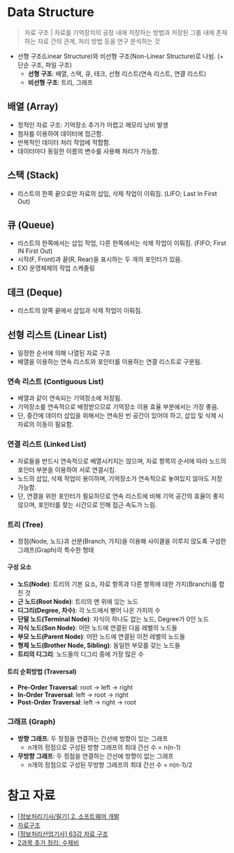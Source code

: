# Data Structure

> 자료 구조 | 자료를 기억장치의 공장 내에 저장하는 방법과 저장된 그룹 내에 존재하는 자료 간의 관계, 처리 방법 등을 연구 분석하는 것

- 선형 구조(Linear Structure)와 비선형 구조(Non-Linear Structure)로 나뉨. (+ 단순 구조, 파일 구조)
  - **선형 구조**: 배열, 스택, 큐, 테크, 선형 리스트(연속 리스트, 연결 리스트)
  - **비선형 구조**: 트리, 그래프

## 배열 (Array)

- 정적인 자료 구조: 기억장소 추가가 어렵고 메모리 낭비 발생
- 첨자를 이용하여 데이터에 접근함.
- 반복적인 데이터 처리 작업에 적합함.
- 데이터마다 동일한 이름의 변수를 사용해 처리가 가능함.

## 스택 (Stack)

- 리스트의 한쪽 끝으로만 자료의 삽입, 삭제 작업이 이뤄짐. (LIFO; Last In First Out)

## 큐 (Queue)

- 리스트의 한쪽에서는 삽입 작업, 다른 한쪽에서는 삭제 작업이 이뤄짐. (FIFO; First IN First Out)
- 시작(F, Front)과 끝(R, Rear)을 표시하는 두 개의 포인터가 있음.
- EX) 운영체제의 작업 스케줄링

## 데크 (Deque)

- 리스트의 양쪽 끝에서 삽입과 삭제 작업이 이뤄짐.

## 선형 리스트 (Linear List)

- 일정한 순서에 의해 나열된 자료 구조
- 배열을 이용하는 연속 리스트와 포인터를 이용하는 연결 리스트로 구분됨.

### 연속 리스트 (Contiguous List)

- 배열과 같이 연속되는 기억장소에 저장됨.
- 기억장소를 연속적으로 배정받으므로 기억장소 이용 효율 부분에서는 가장 좋음.
- 단, 중간에 데이터 삽입을 위해서는 연속된 빈 공간이 있어야 하고, 삽입 및 삭제 시 자료의 이동이 필요함.

### 연결 리스트 (Linked List)

- 자료들을 반드시 연속적으로 배열시키지는 않으며, 자료 항목의 순서에 따라 노드의 포인터 부분을 이용하여 서로 연결시킴.
- 노드의 삽입, 삭제 작업이 용이하며, 기억장소가 연속적으로 놓여있지 않아도 저장 가능함.
- 단, 연결을 위한 포인터가 필요하므로 연속 리스트에 비해 기억 공간의 효율이 좋지 않으며, 포인터를 찾는 시간으로 인해 접근 속도가 느림.

### 트리 (Tree)

- 정점(Node, 노드)과 선분(Branch, 가지)을 이용해 사이클을 이루지 않도록 구성한 그래프(Graph)의 특수한 형태

#### 구성 요소

- **노드(Node)**: 트리의 기본 요소, 자료 항목과 다른 항목에 대한 가지(Branch)를 합친 것
- **근 노드(Root Node)**: 트리의 맨 위에 있는 노드
- **디그리(Degree, 차수)**: 각 노드에서 뻗어 나온 가지의 수
- **단말 노드(Terminal Node)**: 자식이 하나도 없는 노드, Degree가 0인 노드
- **자식 노드(Son Node)**: 어떤 노드에 연결된 다음 레벨의 노드들
- **부모 노드(Parent Node)**: 어떤 노드에 연결된 이전 레벨의 노드들
- **형제 노드(Brother Node, Sibling)**: 동일한 부모를 갖는 노드들
- **트리의 디그리**: 노드들의 디그리 중에 가장 많은 수

#### 트리 순회방법 (Traversal)

- **Pre-Order Traversal**: root → left → right
- **In-Order Traversal**: left → root → right
- **Post-Order Traversal**: left → right → root

### 그래프 (Graph)

- **방향 그래프**: 두 정점을 연결하는 간선에 방향이 있는 그래프
  - n개의 정점으로 구성된 방향 그래프의 최대 간선 수 = n(n-1)
- **무방향 그래프**: 두 정점을 연결하는 간선에 방향이 없는 그래프
  - n개의 정점으로 구성된 무방향 그래프의 최대 간선 수 = n(n-1)/2

# 참고 자료

- [\[정보처리기사/필기\] 2. 소프트웨어 개발](https://velog.io/@stringbuckwheat/%EC%A0%95%EB%B3%B4%EC%B2%98%EB%A6%AC%EA%B8%B0%EC%82%AC-%ED%95%84%EA%B8%B0-2%EA%B3%BC%EB%AA%A9-%EC%86%8C%ED%94%84%ED%8A%B8%EC%9B%A8%EC%96%B4-%EA%B0%9C%EB%B0%9C-%EC%9A%94%EC%95%BD)
- [자료구조](https://m.blog.naver.com/wook2124/222103414502)
- [\[정보처리산업기사\] 63강 자료 구조](https://velog.io/@donghoim/%EC%A0%95%EB%B3%B4%EC%B2%98%EB%A6%AC%EC%82%B0%EC%97%85%EA%B8%B0%EC%82%AC-63%EA%B0%95-%EC%9E%90%EB%A3%8C-%EA%B5%AC%EC%A1%B0)
- [2과목 추가 정리: 수제비](https://m.blog.naver.com/wook2124/222108754108)

